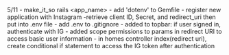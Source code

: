 5/11 - make_it_so rails <app_name>
     - add 'dotenv' to Gemfile
     - register new application with Instagram
        -retrieve client ID, Secret, and redirect_uri then put into .env file
     - add .env to .gitignore
     - added to topbar: if user signed in, authenticate with IG
     - added scope permissions to params in redirect URI to access basic user information
     - in homes controller index(redirect uri), create conditional if statement to access the IG token after authentication
